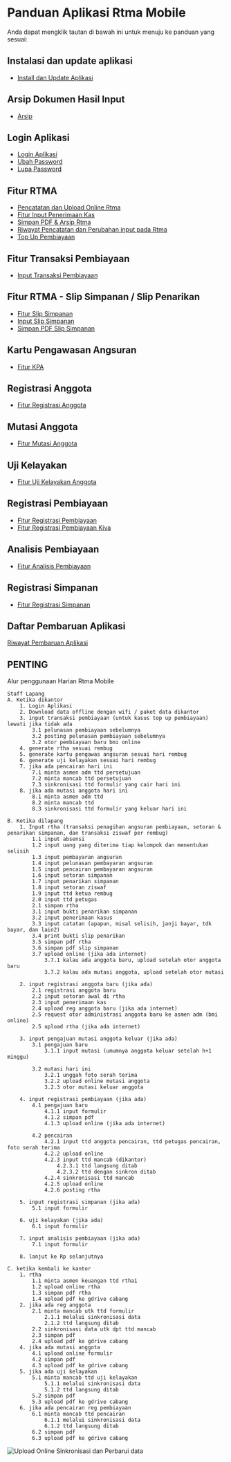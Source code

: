 # Panduan Aplikasi Rtma Mobile
Anda dapat mengklik tautan di bawah ini untuk menuju ke panduan yang sesuai:

## Instalasi dan update aplikasi
- [Install dan Update Aplikasi](0.1.install_dan_update_aplikasi.md)

## Arsip Dokumen Hasil Input
- [Arsip](arsip.md)

## Login Aplikasi
- [Login Aplikasi](0.0.Login.md)
- [Ubah Password](0.1.ubah_password.md)
- [Lupa Password](0.1.l.lupa_password.md)

## Fitur RTMA
- [Pencatatan dan Upload Online Rtma](1.0.catatan_fitur_rtma.md)
- [Fitur Input Penerimaan Kas](1.1.catatan_fitur_input_penerimaan_kas.md)
- [Simpan PDF & Arsip Rtma](1.2.simpan_pdf_rtma.md)
- [Riwayat Pencatatan dan Perubahan input pada Rtma](1.3.History_Input_Rtha.md)
- [Top Up Pembiayaan](1.4.TopUp%20Pembiayaan.md)

## Fitur Transaksi Pembiayaan
- [Input Transaksi Pembiayaan]()

## Fitur RTMA - Slip Simpanan / Slip Penarikan
- [Fitur Slip Simpanan](1.2.catatan_fitur_slip_simpanan.md)
- [Input Slip Simpanan](1.2.input_slip_simpanan.md)
- [Simpan PDF Slip Simpanan](1.2.simpan_pdf_slip_simpanan.md)
  
## Kartu Pengawasan Angsuran
- [Fitur KPA](2.0catatan_fitur_kpa.md)

## Registrasi Anggota
- [Fitur Registrasi Anggota](3.0.catatan_fitur_registrasi_anggota.md)

## Mutasi Anggota
- [Fitur Mutasi Anggota](4.0catatan_fitur_mutasi_anggota.md)

## Uji Kelayakan
- [Fitur Uji Kelayakan Anggota](5.0.catatan_uji_kelayakan.md)

## Registrasi Pembiayaan
- [Fitur Registrasi Pembiayaan](6.0.catatan_registrasi_pembiayaan.md)
- [Fitur Registrasi Pembiayaan Kiva](9.0.registrasi_pembiayaan_kiva.md)

## Analisis Pembiayaan
- [Fitur Analisis Pembiayaan](7.0.catatan_analisis_pembiayaan.md)

## Registrasi Simpanan
- [Fitur Registrasi Simpanan](8.0.catatan_registrasi_simpanan.md)

## Daftar Pembaruan Aplikasi
[Riwayat Pembaruan Aplikasi](0.2.Riwayat_Pembaruan_Aplikasi.md)

## PENTING
Alur penggunaan Harian Rtma Mobile
```
Staff Lapang
A. Ketika dikantor
    1. Login Aplikasi
    2. Download data offline dengan wifi / paket data dikantor
    3. input transaksi pembiayaan (untuk kasus top up pembiayaan) lewati jika tidak ada
        3.1 pelunasan pembiayaan sebelumnya
        3.2 posting pelunasan pembiayaan sebelumnya
        3.2 otor pembiayaan baru bmi online
    4. generate rtha sesuai rembug
    5. generate kartu pengawas angsuran sesuai hari rembug
    6. generate uji kelayakan sesuai hari rembug
    7. jika ada pencairan hari ini
        7.1 minta asmen adm ttd persetujuan
        7.2 minta mancab ttd persetujuan
        7.3 sinkronisasi ttd formulir yang cair hari ini
    8. jika ada mutasi anggota hari ini
        8.1 minta asmen adm ttd
        8.2 minta mancab ttd
        8.3 sinkronisasi ttd formulir yang keluar hari ini

B. Ketika dilapang
    1. Input rtha (transaksi penagihan angsuran pembiayaan, setoran & penarikan simpanan, dan transaksi ziswaf per rembug)
        1.1 input absensi
        1.2 input uang yang diterima tiap kelompok dan menentukan selisih
        1.3 input pembayaran angsuran
        1.4 input pelunasan pembayaran angsuran
        1.5 input pencairan pembayaran angsuran
        1.6 input setoran simpanan
        1.7 input penarikan simpanan
        1.8 input setoran ziswaf
        1.9 input ttd ketua rembug
        2.0 input ttd petugas
        2.1 simpan rtha
        3.1 input bukti penarikan simpanan
        3.2 input penerimaan kasus
        3.3 input catatan (apapun, misal selisih, janji bayar, tdk bayar, dan lain2)
        3.4 print bukti slip penarikan 
        3.5 simpan pdf rtha
        3.6 simpan pdf slip simpanan
        3.7 upload online (jika ada internet)
            3.7.1 kalau ada anggota baru, upload setelah otor anggota baru
            3.7.2 kalau ada mutasi anggota, upload setelah otor mutasi

    2. input registrasi anggota baru (jika ada)
        2.1 registrasi anggota baru
        2.2 input setoran awal di rtha
        2.3 input penerimaan kas
        2.4 upload reg anggota baru (jika ada internet)
        2.5 request otor administrasi anggota baru ke asmen adm (bmi online)
        2.5 upload rtha (jika ada internet)

    3. input pengajuan mutasi anggota keluar (jika ada) 
        3.1 pengajuan baru 
            3.1.1 input mutasi (umumnya anggota keluar setelah h+1 minggu)

        3.2 mutasi hari ini
            3.2.1 unggah foto serah terima
            3.2.2 upload online mutasi anggota
            3.2.3 otor mutasi keluar anggota

    4. input registrasi pembiayaan (jika ada)
        4.1 pengajuan baru
            4.1.1 input formulir
            4.1.2 simpan pdf
            4.1.3 upload online (jika ada internet)

        4.2 pencairan
            4.2.1 input ttd anggota pencairan, ttd petugas pencairan, foto serah terima
            4.2.2 upload online
            4.2.3 input ttd mancab (dikantor)
                4.2.3.1 ttd langsung ditab
                4.2.3.2 ttd dengan sinkron ditab
            4.2.4 sinkronisasi ttd mancab
            4.2.5 upload online
            4.2.6 posting rtha

    5. input registrasi simpanan (jika ada)
        5.1 input formulir

    6. uji kelayakan (jika ada)
        6.1 input formulir

    7. input analisis pembiayaan (jika ada)
        7.1 input formulir

    8. lanjut ke Rp selanjutnya

C. ketika kembali ke kantor
    1. rtha 
        1.1 minta asmen keuangan ttd rtha1
        1.2 upload online rtha
        1.3 simpan pdf rtha
        1.4 upload pdf ke gdrive cabang
    2. jika ada reg anggota
        2.1 minta mancab utk ttd formulir
            2.1.1 melalui sinkronisasi data
            2.1.2 ttd langsung ditab
        2.2 sinkronisasi data utk dpt ttd mancab
        2.3 simpan pdf
        2.4 upload pdf ke gdrive cabang
    4. jika ada mutasi anggota
        4.1 upload online formulir
        4.2 simpan pdf
        4.3 upload pdf ke gdrive cabang
    5. jika ada uji kelayakan
        5.1 minta mancab ttd uji kelayakan
            5.1.1 melalui sinkronisasi data
            5.1.2 ttd langsung ditab
        5.2 simpan pdf
        5.3 upload pdf ke gdrive cabang
    6. jika ada pencairan reg pembiayaan
        6.1 minta mancab ttd pencairan
            6.1.1 melalui sinkronisasi data
            6.1.2 ttd langsung ditab
        6.2 simpan pdf
        6.3 upload pdf ke gdrive cabang
```

![Upload Online Sinkronisasi dan Perbarui data](https://github.com/normanfd/panduan_rtma_mobile/assets/37357830/b26121af-c901-4ff0-ad4e-0df0ea222f71)
